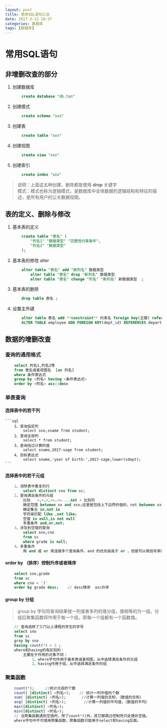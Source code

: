 ```yaml
---
layout: post
title: 常用SQL语句汇总
date: 2017-3-12 10:37
categories: 数据库
tags: [数据库]
---
```


# 常用SQL语句
## 非增删改查的部分
 1. 创建数据库
	```sql
		create database "db.tan"
	```
 2. 创建模式
	```sql
		create schema "xxx"  
	```  
 3. 创建表
	```sql
		create table "xxx"  
	```  
 4. 创建视图
	```sql
		create view "xxx"
	```
 5. 创建索引
	```sql
		create index "xxx"
	```
> 说明：上面这五种创建，删除都是使用 **drop** 关键字  
> 模式：模式也称为逻辑模式，是数据库中全体数据的逻辑结构和特征的描述，是所有用户的公关数据视图。

## 表的定义、删除与修改

 1. 基本表的定义
	```sql
		create table "表名" (
			"列名1" "数据类型" "完整性约束条件",
			"列名2" "数据类型"
		);
	```
 2. 基本表的修改  alter
	```sql
		alter table "表名" add "新列名" 数据类型
			alter table "表名" drop "新列名" 数据类型
			alter table "表名" change "列名" "新列名" 新数据类型  ;
	```
 3. 基本表的删除 
	```sql
		drop table 表名 ;
	```
 4. 设置主外键
	```sql
		alter table 表名 add **constraint** 约束名 foreign key(主键) references 外表(外表的属性); 
		ALTER TABLE employee ADD FOREIGN KEY(dept_id) REFERENCES department(id); 
	```
## 数据的增删改查
### 查询的通用格式
```sql
	select 列名1,列名2等 
	from 表名或者视图名  [as 列名]
	where 条件表达式
	group by <列名> having <条件表达式>
	order by <列名> asc||desc 
```
### 单表查询
#### 选择表中的若干列
	```sql
		1、查询指定列
			select sno,sname from student;
		2、查询全部列
			select * from student;
		3、查询经过计算的值
			select sname,2017-sage from student;
		4、目标表达式
			select sname,'year of birth:',2017-sage,lower(sdept);
	```
#### 选择表中的若干元组
```sql
	1、消除表中重复的行
		select distinct sno from sc;
	2、查询满足条件的元组
		比较   =,>,<,>=,<=....not + 比较符
		确定范围 between xx and xxx;这里是包括上下边界的值的，not between xxx and xxx;
		确定集合 in,not in
		字符串匹配 like ,not like;
		空值 is null,is not null
		多重条件 and,or,not;
	3、涉及到空值的查询
		select sno,cno
		from sc
		where grade is null;
	4、多重条件
		用 and 或 or 来连接多个查询条件，and 的优先级高于 or ，但是可以用括号来改变。
```
#### order by （排序）控制升序或者降序
```sql
	select sno,grade
	from sc
	where cno = '3'
	order by grade desc;    // desc降序  asc升序 
```
#### group by 分组
> group by 字句将查询结果按一列或者多列的值分组，值相等的为一组，分组后聚集函数将作用于每一个组，即每一个组都有一个函数值。
```sql
	// 查询选修了三门以上课程的学生的学号
	select sno
	from sc
	grop by sno
	having count(*) > 3 ;
	where和having的有区别的：
		主要在于作用的对象不同：
			1、where字句作用于基本表或者视图，从中选择满足条件的元组
			2、having作用于组，从中选择满足条件的组
```

### 聚集函数
```sql
	count(*);     //统计元组的个数
	count( [distinct] <列名>);    // 统计一列中值的个数
	sum( [distinct] <列名>);       //计算一列值的总和，（数值的总和）
	avg( [distinct] <列名>);   	  //计算一列值的平均值，（数值的平均）
	max([distinct] <列名>);
	min([distinct] <列名>);
	// 当聚集函数遇到空值时，除了count*()外，其它都跳过控制而只处理非空值。
	where字句中不可使用聚集函数，聚集函数只能用于select和having后面。
```